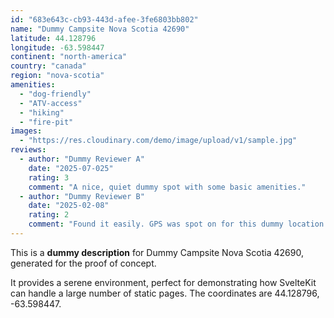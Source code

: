 ```yaml
---
id: "683e643c-cb93-443d-afee-3fe6803bb802"
name: "Dummy Campsite Nova Scotia 42690"
latitude: 44.128796
longitude: -63.598447
continent: "north-america"
country: "canada"
region: "nova-scotia"
amenities:
  - "dog-friendly"
  - "ATV-access"
  - "hiking"
  - "fire-pit"
images:
  - "https://res.cloudinary.com/demo/image/upload/v1/sample.jpg"
reviews:
  - author: "Dummy Reviewer A"
    date: "2025-07-025"
    rating: 3
    comment: "A nice, quiet dummy spot with some basic amenities."
  - author: "Dummy Reviewer B"
    date: "2025-02-08"
    rating: 2
    comment: "Found it easily. GPS was spot on for this dummy location."
---
```


This is a **dummy description** for Dummy Campsite Nova Scotia 42690, generated for the proof of concept.

It provides a serene environment, perfect for demonstrating how SvelteKit can handle a large number of static pages. The coordinates are 44.128796, -63.598447.
